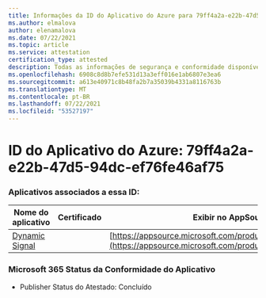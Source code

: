 ```yaml
---
title: Informações da ID do Aplicativo do Azure para 79ff4a2a-e22b-47d5-94dc-ef76fe46af75
ms.author: elmalova
author: elenamalova
ms.date: 07/22/2021
ms.topic: article
ms.service: attestation
certification_type: attested
description: Todas as informações de segurança e conformidade disponíveis para 79ff4a2a-e22b-47d5-94dc-ef76fe46af75.
ms.openlocfilehash: 6908c8d8b7efe531d13a3eff016e1ab6807e3ea6
ms.sourcegitcommit: a613e40971c8b48fa2b7a35039b4331a8116763b
ms.translationtype: MT
ms.contentlocale: pt-BR
ms.lasthandoff: 07/22/2021
ms.locfileid: "53527197"
---
```

# <a name="azure-app-id-79ff4a2a-e22b-47d5-94dc-ef76fe46af75"></a>ID do Aplicativo do Azure: 79ff4a2a-e22b-47d5-94dc-ef76fe46af75


### <a name="apps-associated-with-this-id"></a>Aplicativos associados a essa ID:
| **Nome do aplicativo** | **Certificado** | **Exibir no AppSource** |
|--------------|---------------|-----------------------|
| [Dynamic Signal](https://docs.microsoft.com/microsoft-365-app-certification/forward/WA200000102) |  | [https://appsource.microsoft.com/product/office/WA200000102](https://appsource.microsoft.com/product/office/WA200000102) |

### <a name="microsoft-365-app-compliance-status"></a>Microsoft 365 Status da Conformidade do Aplicativo
- Publisher Status do Atestado: Concluído
